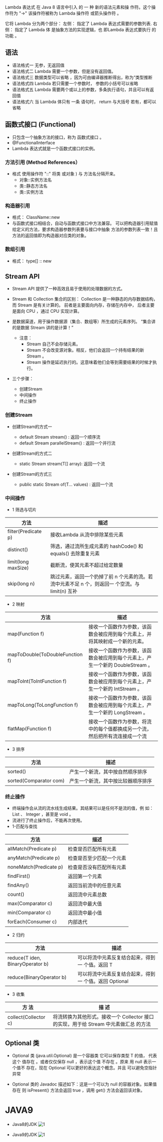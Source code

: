 Lambda
表达式 在 Java 8 语言中引入 的 一 种 新的语法元素和操 作符。这个操作符为 "->" 该操作符被称为 Lambda 操作符 或箭头操作符 。

它将 Lambda 分为两个部分：
左侧：
    指定了 Lambda 表达式需要的参数列表.
右侧：
    指定了 Lambda 体 是抽象方法的实现逻辑，也 即Lambda 表达式要执行 的功能 。

## 语法
+ 语法格式一 无参，无返回值
+ 语法格式二 Lambda 需要一个参数，但是没有返回值。
+ 语法格式三 数据类型可以省略 ，因为可由编译器推断得出，称为“类型推断
+ 语法格式四 Lambda 若只需要一个参数时， 参数的小括号可以省略
+ 语法格式五 Lambda 需要两个或以上的参数，多条执行语句，并且可以有返回值
+ 语法格式六 当 Lambda 体只有 一条 语句时， return 与大括号 若有，都可以省略

## 函数式接口 (Functional)
+ 只包含一个抽象方法的接口，称为 函数式接口 。
+ @FunctionalInterface
+ Lambda 表达式就是一个函数式接口的实例。


### 方法引用 (Method References）
+ 格式 使用操作符 "::" 将类 或对象 ) 与 方法名分隔开来。
  + 对象::实例方法名
  + 类::静态方法名
  + 类::实例方法

### 构造器引用
+ 格式： ClassName::new
+ 与函数式接口相结合，自动与函数式接口中方法兼容。 可以把构造器引用赋值给定义的方法，要求构造器参数列表要与接口中抽象 方法的参数列表一致！且方法的返回值即为构造器对应类的对象。

### 数组引用
+ 格式： type[] :: new


## Stream API
+ Stream API 提供了一种高效且易于使用的处理数据的方式。
+ Stream 和 Collection 集合的区别： Collection 是一种静态的内存数据结构，而 Stream 是有关计算的。 前者是主要面向内存，存储在内存中， 后者主要是面向 CPU ，通过 CPU 实现计算。
+ 是数据渠道，用于操作数据源（集合、数组等）所生成的元素序列。 “集合讲的是数据 Stream 讲的是计算！”
  + 注意： 
    + Stream 自己不会存储元素。 
    + Stream 不会改变源对象。相反，他们会返回一个持有结果的新 Stream 。 
    + Stream 操作是延迟执行的。这意味着他们会等到需要结果的时候才执行。

+ 三个步骤：
  + 创建Stream
  + 中间操作
  + 终止操作

### 创建Stream
+ 创建Stream的方式一
  + default Stream<E> stream() : 返回一个顺序流 
  + default Stream<E> parallelStream() : 返回一个并行流

+ 创建Stream的方式二
  + static <T> Stream<T> stream(T[] array): 返回一个流

+ 创建Stream的方式三
    + public static<T> Stream<T> of(T... values) : 返回一个流

### 中间操作

+ 1 筛选与切片

| 方法                  |描述 |
|---------------------|---|
| filter(Predicate p) |接收Lambda 从流中排除某些元素|
| distinct()          |筛选，通过流所生成元素的 hashCode() 和 equals() 去除重复元素|
| limit(long maxSize) |截断流，使其元素不超过给定数量|
| skip(long n)|跳过元素，返回一个扔掉了前 n 个元素的流。若流中元素不足 n 个，则返回一 个空流。与 limit(n) 互补|

+ 2 映射

|方法| 描述  |
|---|-----|
|map(Function f)|接收一个函数作为参数，该函数会被应用到每个元素上，并将其映射成一个新的元素。|
|mapToDouble(ToDoubleFunction f)|接收一个函数作为参数，该函数会被应用到每个元素上，产生一个新的 DoubleStream 。|
|mapToInt(ToIntFunction f)|接收一个函数作为参数，该函数会被应用到每个元素上，产生一个新的 IntStream 。|
|mapToLong(ToLongFunction f)|接收一个函数作为参数，该函数会被应用到每个元素上，产生一个新的 LongStream 。|
|flatMap(Function f)|接收一个函数作为参数，将流中的每个值都换成另一个流，然后把所有流连接成一个流|


+ 3 排序

|方法|描述|
|---|---|
|sorted()|产生一个新流，其中按自然顺序排序|
|sorted(Comparator com)|产生一个新流，其中按比较器顺序排序|

### 终止操作
+ 终端操作会从流的流水线生成结果。其结果可以是任何不是流的值，例 如： List 、 Integer ，甚至是 void 。
+ 流进行了终止操作后，不能再次使用。
+ 1-匹配与查找

|方法|描述|
|---|---|
|allMatch(Predicate p)|检查是否匹配所有元素|
|anyMatch(Predicate p)|检查是否至少匹配一个元素|
|noneMatch(Predicate p)|检查是否没有匹配所有元素|
|findFirst()|返回第一个元素|
|findAny()|返回当前流中的任意元素|
|count()|返回流中元素总数|
|max(Comparator c)|返回流中最大值|
|min(Comparator c)|返回流中最小值|
|forEach(Consumer c)|内部迭代|

+ 2 归约

|方法|描述|
|---|---|
|reduce(T iden, BinaryOperator b)|可以将流中元素反复结合起来，得到一 个值。返回 T|
|reduce(BinaryOperator b)|可以将流中元素反复结合起来，得到一 个值。返回 Optional<T>|


+ 3 收集

|方 法| 描 述 |
|---|---|
|collect(Collector c)|将流转换为其他形式。接收一个 Collector 接口的实现，用于给 Stream 中元素做汇总 的方法|


## Optional 类
+ Optional<T > 类 (java.util.Optional) 是一个容器类 它可以保存类型 T 的值， 代表
  这个 值存在 。或者仅仅保存 null ，表示这个值 不存在 。原来 用 null 表示一个值不
  存在，现在 Optional 可以更好的表达这个概念。并且 可以避免空指针异常

+ Optional 类的 Javadoc 描述如下：这是一个可以为 null 的容器对象。如果值存在
  则 isPresent() 方法会返回 true ，调用 get() 方法会返回该对象。


# JAVA9
+ Java8的JDK
![1](../../../../../../../img/b16-1.png )

+ Java9的JDK
![1](../../../../../../../img/b16-2.png )






 




 
 
 
 
 


 

 
 
 
  
 
  
  
   
 
  


